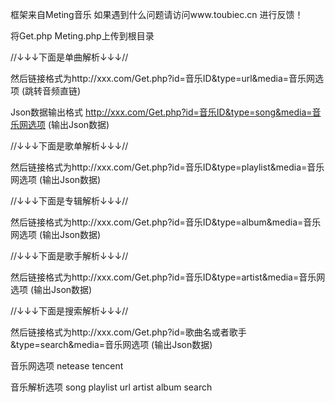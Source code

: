 框架来自Meting音乐 如果遇到什么问题请访问www.toubiec.cn 进行反馈！

将Get.php Meting.php上传到根目录

//↓↓↓下面是单曲解析↓↓↓//

然后链接格式为http://xxx.com/Get.php?id=音乐ID&type=url&media=音乐网选项 (跳转音频直链) 

Json数据输出格式 http://xxx.com/Get.php?id=音乐ID&type=song&media=音乐网选项 (输出Json数据)

//↓↓↓下面是歌单解析↓↓↓//

然后链接格式为http://xxx.com/Get.php?id=音乐ID&type=playlist&media=音乐网选项 (输出Json数据)

//↓↓↓下面是专辑解析↓↓↓//

然后链接格式为http://xxx.com/Get.php?id=音乐ID&type=album&media=音乐网选项 (输出Json数据)

//↓↓↓下面是歌手解析↓↓↓//

然后链接格式为http://xxx.com/Get.php?id=音乐ID&type=artist&media=音乐网选项 (输出Json数据)

//↓↓↓下面是搜索解析↓↓↓//

然后链接格式为http://xxx.com/Get.php?id=歌曲名或者歌手&type=search&media=音乐网选项 (输出Json数据)

音乐网选项 netease tencent

音乐解析选项 song playlist url artist album search
